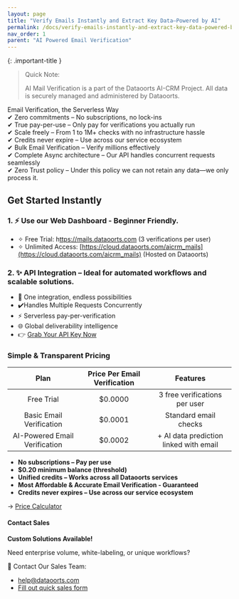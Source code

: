 ```yaml
---
layout: page
title: "Verify Emails Instantly and Extract Key Data—Powered by AI" 
permalink: /docs/verify-emails-instantly-and-extract-key-data-powered-by-ai
nav_order: 1
parent: "AI Powered Email Verification"
---
```


{: .important-title }
> Quick Note:
>
> AI Mail Verification is a part of the Dataoorts AI-CRM Project. All data is securely managed and administered by Dataoorts.
>

Email Verification, the Serverless Way<br>
✔ Zero commitments – No subscriptions, no lock-ins<br>
✔ True pay-per-use – Only pay for verifications you actually run<br>
✔ Scale freely – From 1 to 1M+ checks with no infrastructure hassle<br>
✔ Credits never expire – Use across our service ecosystem<br>
✔ Bulk Email Verification – Verify millions effectively<br>
✔ Complete Async architecture – Our API handles concurrent requests seamlessly<br>
✔ Zero Trust policy – Under this policy we can not retain any data—we only process it.

## Get Started Instantly
### 1. ⚡ Use our Web Dashboard - Beginner Friendly.
* ✧ Free Trial: h[ttps://mails.dataoorts.com](https://mails.dataoorts.com) (3 verifications per user)
* ✧ Unlimited Access: [https://cloud.dataoorts.com/aicrm_mails](https://cloud.dataoorts.com/aicrm_mails) (Hosted on Dataoorts)

### 2. ✨ API Integration – Ideal for automated workflows and scalable solutions.
* 🚀 One integration, endless possibilities
* ✔️Handles Multiple Requests Concurrently
* ⚡ Serverless pay-per-verification
* 🌐 Global deliverability intelligence
* 👉 [Grab Your API Key Now](https://cloud.dataoorts.com/unify_api)

### Simple & Transparent Pricing

| Plan                         | Price Per Email Verification|  Features                              |
|:----------------------------:|:---------------------------:|:--------------------------------------:|
|Free Trial                    | $0.0000                     | 3 free verifications per user          |
|Basic Email Verification      | $0.0001                     | Standard email checks                  |
|AI-Powered Email Verification | $0.0002                     | + AI data prediction linked with email |


* **No subscriptions – Pay per use**
* **$0.20 minimum balance (threshold)**
* **Unified credits – Works across all Dataoorts services**
* **Most Affordable & Accurate Email Verification - Guaranteed**
* **Credits never expires – Use across our service ecosystem**

→ [Price Calculator](https://mails.dataoorts.com/pricing)

#### Contact Sales
**Custom Solutions Available!**

Need enterprise volume, white-labeling, or unique workflows?

📩 Contact Our Sales Team:

* [help@dataoorts.com](help@dataoorts.com)
* [Fill out quick sales form](https://tally.so/r/nrkBjL)
